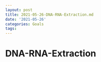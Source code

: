 ```yaml
---
layout: post
title: 2021-05-26-DNA-RNA-Extraction.md
date: '2021-05-26'
categories: Goals
tags: 
---
```

  
# DNA-RNA-Extraction
